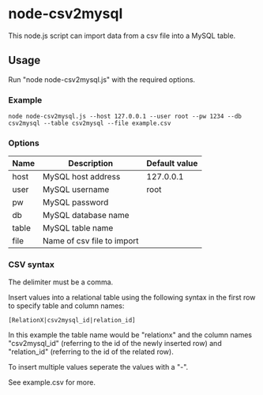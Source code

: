 # node-csv2mysql
This node.js script can import data from a csv file into a MySQL table.

## Usage
Run "node node-csv2mysql.js" with the required options.

### Example
``node node-csv2mysql.js --host 127.0.0.1 --user root --pw 1234 --db csv2mysql --table csv2mysql --file example.csv``

### Options
|Name|Description|Default value|
|---|---|---|
|host|MySQL host address|127.0.0.1|
|user|MySQL username|root|
|pw|MySQL password||
|db|MySQL database name||
|table|MySQL table name||
|file|Name of csv file to import||

### CSV syntax
The delimiter must be a comma.

Insert values into a relational table using the following syntax in the first row to specify table and column names:

``[RelationX|csv2mysql_id|relation_id]``

In this example the table name would be "relationx" and the column names "csv2mysql_id" (referring to the id of the newly inserted row) and "relation_id" (referring to the id of the related row).

To insert multiple values seperate the values with a "-".

See example.csv for more.